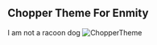 ## Chopper Theme For Enmity ##

I am not a racoon dog
![ChopperTheme](`https://raw.githubusercontent.com/Mastewaterwolfgamer/ChopperTheme/main/IMG_1315.png`)
